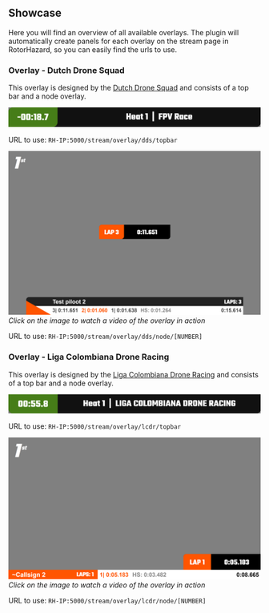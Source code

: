 ## Showcase 

Here you will find an overview of all available overlays. The plugin will automatically create panels for each overlay on the stream page in RotorHazard, so you can easily find the urls to use.

### Overlay - Dutch Drone Squad

This overlay is designed by the [Dutch Drone Squad](https://dutchdronesquad.nl) and consists of a top bar and a node overlay.

![alt Screenshot of topbar](https://raw.githubusercontent.com/dutchdronesquad/rh-stream-overlays/main/assets/overlays/topbar-dds.png)

URL to use: `RH-IP:5000/stream/overlay/dds/topbar`

[![Watch the video](https://raw.githubusercontent.com/dutchdronesquad/rh-stream-overlays/main/assets/overlays/node-dds.png)](https://www.youtube.com/watch?v=ZpV0veJErvE)
_Click on the image to watch a video of the overlay in action_

URL to use: `RH-IP:5000/stream/overlay/dds/node/[NUMBER]`

### Overlay - Liga Colombiana Drone Racing

This overlay is designed by the [Liga Colombiana Drone Racing](https://ligacolombianadroneracing.com) and consists of a top bar and a node overlay.

![alt Screenshot of topbar](https://raw.githubusercontent.com/dutchdronesquad/rh-stream-overlays/main/assets/overlays/topbar-lcdr.png)

URL to use: `RH-IP:5000/stream/overlay/lcdr/topbar`

[![Watch the video](https://raw.githubusercontent.com/dutchdronesquad/rh-stream-overlays/main/assets/overlays/node-lcdr.png)](https://www.youtube.com/watch?v=i46IejMjN_Q)
_Click on the image to watch a video of the overlay in action_

URL to use: `RH-IP:5000/stream/overlay/lcdr/node/[NUMBER]`